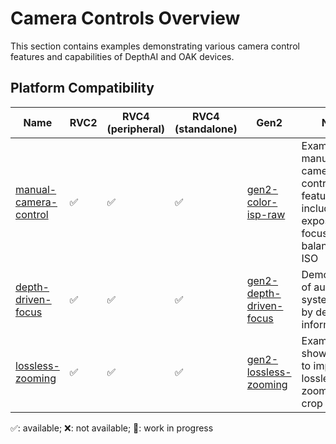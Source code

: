 # Camera Controls Overview

This section contains examples demonstrating various camera control features and capabilities of DepthAI and OAK devices.

## Platform Compatibility

| Name                                            | RVC2 | RVC4 (peripheral) | RVC4 (standalone) | Gen2                                                                                                   | Notes                                                                                        |
| ----------------------------------------------- | ---- | ----------------- | ----------------- | ------------------------------------------------------------------------------------------------------ | -------------------------------------------------------------------------------------------- |
| [manual-camera-control](manual-camera-control/) | ✅   | ✅                | ✅                | [gen2-color-isp-raw](https://github.com/luxonis/oak-examples/tree/master/gen2-color-isp-raw)           | Examples of manual camera control features including exposure, focus, white balance, and ISO |
| [depth-driven-focus](depth-driven-focus/)       | ✅   | ✅                | ✅                | [gen2-depth-driven-focus](https://github.com/luxonis/oak-examples/tree/master/gen2-depth-driven-focus) | Demonstration of autofocus system driven by depth information                                |
| [lossless-zooming](lossless-zooming/)           | ✅   | ✅                | ✅                | [gen2-lossless-zooming](https://github.com/luxonis/oak-examples/tree/master/gen2-lossless-zooming)     | Example showing how to implement lossless digital zoom using crop control                    |

✅: available; ❌: not available; 🚧: work in progress
